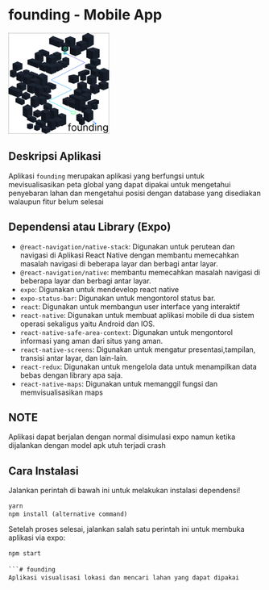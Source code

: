 # founding - Mobile App

<img src="assets/icon.png" width="200">

## Deskripsi Aplikasi
Aplikasi `founding` merupakan aplikasi yang berfungsi untuk mevisualisasikan peta global yang dapat dipakai untuk mengetahui penyebaran lahan dan mengetahui posisi dengan database yang disediakan walaupun fitur belum selesai 

## Dependensi atau Library (Expo)
- `@react-navigation/native-stack`: Digunakan untuk perutean dan navigasi di Aplikasi React Native dengan membantu memecahkan masalah navigasi di beberapa layar dan berbagi antar layar. 
- `@react-navigation/native`: membantu memecahkan masalah navigasi di beberapa layar dan berbagi antar layar.
- `expo`: Digunakan untuk mendevelop react native
- `expo-status-bar`: Digunakan untuk mengontorol status bar.
- `react`: Digunakan untuk membangun user interface yang interaktif
- `react-native`: Digunakan untuk membuat aplikasi mobile di dua sistem operasi sekaligus yaitu Android dan IOS.
- `react-native-safe-area-context`: Digunakan untuk mengontorol informasi yang aman dari situs yang aman.
- `react-native-screens`: Digunakan untuk mengatur presentasi,tampilan, transisi antar layar, dan lain-lain.
- `react-redux`: Digunakan untuk mengelola data untuk menampilkan data bebas dengan library apa saja.
- `react-native-maps`: Digunakan untuk memanggil fungsi dan memvisualisasikan maps

## NOTE
Aplikasi dapat berjalan dengan normal disimulasi expo namun ketika dijalankan dengan model apk utuh terjadi crash


## Cara Instalasi
Jalankan perintah di bawah ini untuk melakukan instalasi dependensi!

```
yarn
npm install (alternative command)
```

Setelah proses selesai, jalankan salah satu perintah ini untuk membuka aplikasi via expo:
```
npm start

```# founding
Aplikasi visualisasi lokasi dan mencari lahan yang dapat dipakai
